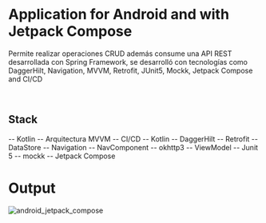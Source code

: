 <br>
<h1 style="center" >Application for Android and with Jetpack Compose</h1>
<p>Permite realizar operaciones CRUD además consume una API REST desarrollada con Spring Framework, se desarrolló con tecnologías como DaggerHilt, Navigation, MVVM, Retrofit, JUnit5, Mockk, Jetpack Compose and CI/CD</p>


<br>
<h2>Stack</h2>
  -- Kotlin
  -- Arquitectura MVVM
  -- CI/CD
  -- Kotlin
  -- DaggerHilt
  -- Retrofit
  -- DataStore
  -- Navigation
  -- NavComponent
  -- okhttp3
  -- ViewModel
  -- Junit 5
  -- mockk
  -- Jetpack Compose
  
  
<br>
<h1>Output</h1>

![android_jetpack_compose](https://github.com/aguilarelkin/app_android_jetpack_compose/assets/46634666/369d2216-58bd-40d2-96fc-4cb6c4299078)
